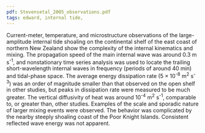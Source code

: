 ```yaml
---
pdf: Stevensetal_2005_observations.pdf
tags: edward, internal tide, 
---
```

Current-meter, temperature, and microstructure observations of the large-amplitude internal tide shoaling on the continental shelf of the east coast of northern New Zealand show the complexity of the internal kinematics and mixing. The propagation speed of the main internal wave was around 0.3 m s<sup>-1</sup>, and nonstationary time series analysis was used to locate the trailing short-wavelength internal waves in frequency (periods of around 40 min) and tidal-phase space. The average energy dissipation rate (5 × 10<sup>-8</sup> m<sup>2</sup> s<sup>-3</sup>) was an order of magnitude smaller than that observed on the open shelf in other studies, but peaks in dissipation rate were measured to be much greater. The vertical diffusivity of heat was around 10<sup>-4</sup> m<sup>2</sup> s<sup>-1</sup>, comparable to, or greater than, other studies. Examples of the scale and sporadic nature of larger mixing events were observed. The behavior was complicated by the nearby steeply shoaling coast of the Poor Knight Islands. Consistent reflected wave energy was not apparent.

